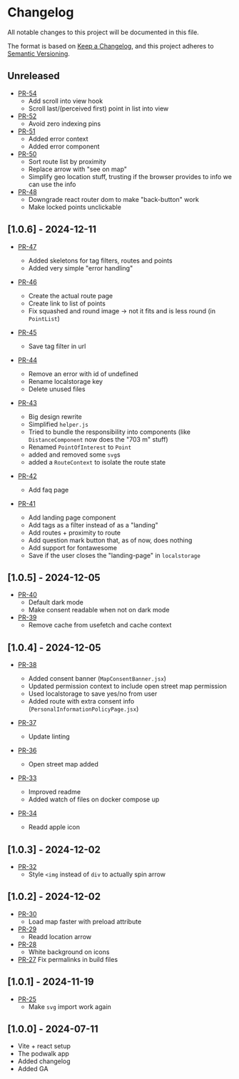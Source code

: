 # Changelog

All notable changes to this project will be documented in this file.

The format is based on [Keep a Changelog](https://keepachangelog.com/en/1.1.0/),
and this project adheres to [Semantic Versioning](https://semver.org/spec/v2.0.0.html).

## Unreleased

- [PR-54](https://github.com/itk-dev/aapodwalk/pull/54)
  - Add scroll into view hook
  - Scroll last/(perceived first) point in list into view
- [PR-52](https://github.com/itk-dev/aapodwalk/pull/52)
  - Avoid zero indexing pins
- [PR-51](https://github.com/itk-dev/aapodwalk/pull/51)
  - Added error context
  - Added error component
- [PR-50](https://github.com/itk-dev/aapodwalk/pull/50)
  - Sort route list by proximity
  - Replace arrow with "see on map"
  - Simplify geo location stuff, trusting if the browser provides to info we can use the info
- [PR-48](https://github.com/itk-dev/aapodwalk/pull/48)
  - Downgrade react router dom to make "back-button" work
  - Make locked points unclickable

## [1.0.6] - 2024-12-11

- [PR-47](https://github.com/itk-dev/aapodwalk/pull/47)
  - Added skeletons for tag filters, routes and points
  - Added very simple "error handling"

- [PR-46](https://github.com/itk-dev/aapodwalk/pull/46)
  - Create the actual route page
  - Create link to list of points
  - Fix squashed and round image -> not it fits and is less round (in `PointList`)
- [PR-45](https://github.com/itk-dev/aapodwalk/pull/45)
  - Save tag filter in url
- [PR-44](https://github.com/itk-dev/aapodwalk/pull/44)
  - Remove an error with id of undefined
  - Rename localstorage key
  - Delete unused files
- [PR-43](https://github.com/itk-dev/aapodwalk/pull/43)
  - Big design rewrite
  - Simplified `helper.js`
  - Tried to bundle the responsibility into components (like `DistanceComponent` now does the "703 m" stuff)
  - Renamed `PointOfInterest` to `Point`
  - added and removed some `svg`s
  - added a `RouteContext` to isolate the route state
- [PR-42](https://github.com/itk-dev/aapodwalk/pull/42)
  - Add faq page
- [PR-41](https://github.com/itk-dev/aapodwalk/pull/41)
  - Add landing page component
  - Add tags as a filter instead of as a "landing"
  - Add routes + proximity to route
  - Add question mark button that, as of now, does nothing
  - Add support for fontawesome
  - Save if the user closes the "landing-page" in `localstorage`

## [1.0.5] - 2024-12-05

- [PR-40](https://github.com/itk-dev/aapodwalk/pull/40)
  - Default dark mode
  - Make consent readable when not on dark mode
- [PR-39](https://github.com/itk-dev/aapodwalk/pull/39)
  - Remove cache from usefetch and cache context

## [1.0.4] - 2024-12-05

- [PR-38](https://github.com/itk-dev/aapodwalk/pull/38)
  - Added consent banner (`MapConsentBanner.jsx`)
  - Updated permission context to include open street map permission
  - Used localstorage to save yes/no from user
  - Added route with extra consent info (`PersonalInformationPolicyPage.jsx`)
- [PR-37](https://github.com/itk-dev/aapodwalk/pull/37)
  - Update linting
- [PR-36](https://github.com/itk-dev/aapodwalk/pull/36)
  - Open street map added
- [PR-33](https://github.com/itk-dev/aapodwalk/pull/33)
  - Improved readme
  - Added watch of files on docker compose up

- [PR-34](https://github.com/itk-dev/aapodwalk/pull/34)
  - Readd apple icon

## [1.0.3] - 2024-12-02

- [PR-32](https://github.com/itk-dev/aapodwalk/pull/32)
  - Style `<img` instead of `div` to actually spin arrow

## [1.0.2] - 2024-12-02

- [PR-30](https://github.com/itk-dev/aapodwalk/pull/30)
  - Load map faster with preload attribute
- [PR-29](https://github.com/itk-dev/aapodwalk/pull/29)
  - Readd location arrow
- [PR-28](https://github.com/itk-dev/aapodwalk/pull/28)
  - White background on icons
- [PR-27](https://github.com/itk-dev/aapodwalk/pull/27)
  Fix permalinks in build files

## [1.0.1] - 2024-11-19

- [PR-25](https://github.com/itk-dev/aapodwalk/pull/25)
  - Make `svg` import work again

## [1.0.0] - 2024-07-11

- Vite + react setup
- The podwalk app
- Added changelog
- Added GA
